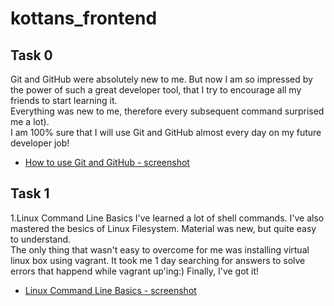 # kottans_frontend

## **Task 0**
Git and GitHub were absolutely new to me. But now I am so impressed by the power of such a great developer tool, that I try to encourage all my friends to start learning it.  
Everything was new to me, therefore every subsequent command surprised me a lot).  
I am 100% sure that I will use Git and GitHub almost every day on my future developer job!
- [How to use Git and GitHub - screenshot](/Task_0/How_to_use_Git_and_GitHub.png)

## **Task 1**
1.Linux Command Line Basics
I've learned a lot of shell commands. I've also mastered the besics of Linux Filesystem. Material was new, but quite easy to understand.  
The only thing that wasn't easy to overcome for me was installing virtual linux box using vagrant. It took me 1 day searching for answers to solve errors that happend while vagrant up'ing:) Finally, I've got it!
- [Linux Command Line Basics - screenshot](/Task_1/Linux_Command_Line_Basics.png)
